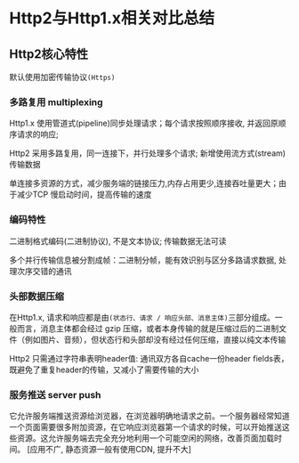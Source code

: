 # Http2与Http1.x相关对比总结

## Http2核心特性

默认使用加密传输协议`(Https)`

### 多路复用 multiplexing

Http1.x 使用管道式(pipeline)同步处理请求；每个请求按照顺序接收, 并返回原顺序请求的响应; 

Http2 采用多路复用，同一连接下，并行处理多个请求; 新增使用流方式(stream)传输数据

单连接多资源的方式，减少服务端的链接压力,内存占用更少,连接吞吐量更大；由于减少TCP 慢启动时间，提高传输的速度

### 编码特性

二进制格式编码(二进制协议), 不是文本协议; 传输数据无法可读

多个并行传输信息被分割成帧：二进制分帧，能有效识别与区分多路请求数据, 处理次序交错的通讯

### 头部数据压缩

在Http1.x, 请求和响应都是由`(状态行、请求 / 响应头部、消息主体)`三部分组成。一般而言，消息主体都会经过 gzip 压缩，或者本身传输的就是压缩过后的二进制文件（例如图片、音频），但状态行和头部却没有经过任何压缩，直接以纯文本传输

Http2 只需通过字符串表明header值: 通讯双方各自cache一份header fields表，既避免了重复header的传输，又减小了需要传输的大小

### 服务推送 server push

它允许服务端推送资源给浏览器，在浏览器明确地请求之前。一个服务器经常知道一个页面需要很多附加资源，在它响应浏览器第一个请求的时候，可以开始推送这些资源。这允许服务端去完全充分地利用一个可能空闲的网络，改善页面加载时间。 [应用不广, 静态资源一般有使用CDN, 提升不大]
